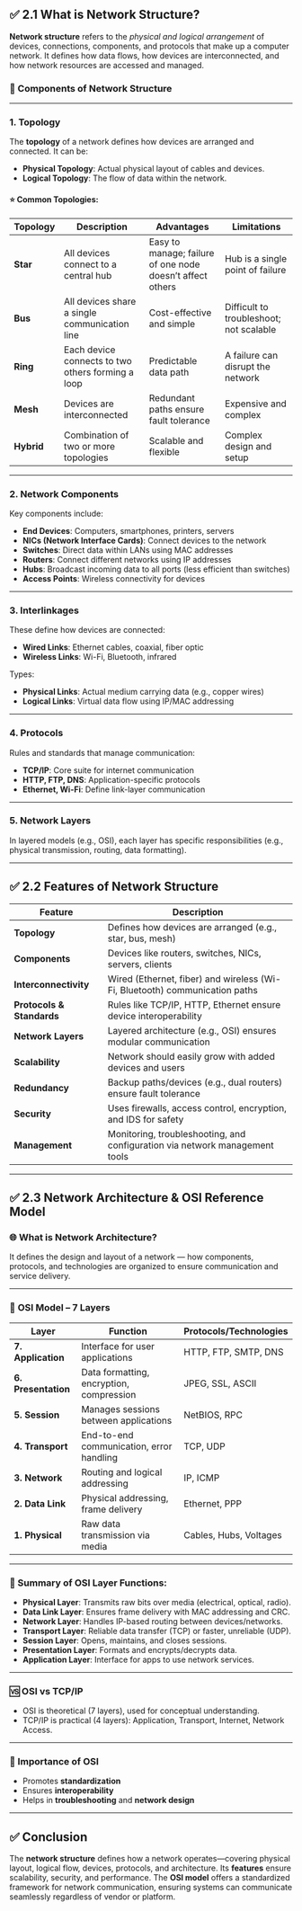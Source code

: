 
## ✅ **2.1 What is Network Structure?**

**Network structure** refers to the *physical and logical arrangement* of devices, connections, components, and protocols that make up a computer network. It defines how data flows, how devices are interconnected, and how network resources are accessed and managed.

### 🔁 Components of Network Structure

---

### 1. **Topology**

The **topology** of a network defines how devices are arranged and connected. It can be:

* **Physical Topology**: Actual physical layout of cables and devices.
* **Logical Topology**: The flow of data within the network.

#### ⭐ Common Topologies:

| Topology   | Description                                       | Advantages                                                | Limitations                             |
| ---------- | ------------------------------------------------- | --------------------------------------------------------- | --------------------------------------- |
| **Star**   | All devices connect to a central hub              | Easy to manage; failure of one node doesn’t affect others | Hub is a single point of failure        |
| **Bus**    | All devices share a single communication line     | Cost-effective and simple                                 | Difficult to troubleshoot; not scalable |
| **Ring**   | Each device connects to two others forming a loop | Predictable data path                                     | A failure can disrupt the network       |
| **Mesh**   | Devices are interconnected                        | Redundant paths ensure fault tolerance                    | Expensive and complex                   |
| **Hybrid** | Combination of two or more topologies             | Scalable and flexible                                     | Complex design and setup                |

---

### 2. **Network Components**

Key components include:

* **End Devices**: Computers, smartphones, printers, servers
* **NICs (Network Interface Cards)**: Connect devices to the network
* **Switches**: Direct data within LANs using MAC addresses
* **Routers**: Connect different networks using IP addresses
* **Hubs**: Broadcast incoming data to all ports (less efficient than switches)
* **Access Points**: Wireless connectivity for devices

---

### 3. **Interlinkages**

These define how devices are connected:

* **Wired Links**: Ethernet cables, coaxial, fiber optic
* **Wireless Links**: Wi-Fi, Bluetooth, infrared

Types:

* **Physical Links**: Actual medium carrying data (e.g., copper wires)
* **Logical Links**: Virtual data flow using IP/MAC addressing

---

### 4. **Protocols**

Rules and standards that manage communication:

* **TCP/IP**: Core suite for internet communication
* **HTTP, FTP, DNS**: Application-specific protocols
* **Ethernet, Wi-Fi**: Define link-layer communication

---

### 5. **Network Layers**

In layered models (e.g., OSI), each layer has specific responsibilities (e.g., physical transmission, routing, data formatting).

---

## ✅ **2.2 Features of Network Structure**

| Feature                   | Description                                                                 |
| ------------------------- | --------------------------------------------------------------------------- |
| **Topology**              | Defines how devices are arranged (e.g., star, bus, mesh)                    |
| **Components**            | Devices like routers, switches, NICs, servers, clients                      |
| **Interconnectivity**     | Wired (Ethernet, fiber) and wireless (Wi-Fi, Bluetooth) communication paths |
| **Protocols & Standards** | Rules like TCP/IP, HTTP, Ethernet ensure device interoperability            |
| **Network Layers**        | Layered architecture (e.g., OSI) ensures modular communication              |
| **Scalability**           | Network should easily grow with added devices and users                     |
| **Redundancy**            | Backup paths/devices (e.g., dual routers) ensure fault tolerance            |
| **Security**              | Uses firewalls, access control, encryption, and IDS for safety              |
| **Management**            | Monitoring, troubleshooting, and configuration via network management tools |

---

## ✅ **2.3 Network Architecture & OSI Reference Model**

### 🌐 **What is Network Architecture?**

It defines the design and layout of a network — how components, protocols, and technologies are organized to ensure communication and service delivery.

---

### 🧱 **OSI Model – 7 Layers**

| Layer               | Function                                 | Protocols/Technologies |
| ------------------- | ---------------------------------------- | ---------------------- |
| **7. Application**  | Interface for user applications          | HTTP, FTP, SMTP, DNS   |
| **6. Presentation** | Data formatting, encryption, compression | JPEG, SSL, ASCII       |
| **5. Session**      | Manages sessions between applications    | NetBIOS, RPC           |
| **4. Transport**    | End-to-end communication, error handling | TCP, UDP               |
| **3. Network**      | Routing and logical addressing           | IP, ICMP               |
| **2. Data Link**    | Physical addressing, frame delivery      | Ethernet, PPP          |
| **1. Physical**     | Raw data transmission via media          | Cables, Hubs, Voltages |

---

### 🔁 Summary of OSI Layer Functions:

* **Physical Layer**: Transmits raw bits over media (electrical, optical, radio).
* **Data Link Layer**: Ensures frame delivery with MAC addressing and CRC.
* **Network Layer**: Handles IP-based routing between devices/networks.
* **Transport Layer**: Reliable data transfer (TCP) or faster, unreliable (UDP).
* **Session Layer**: Opens, maintains, and closes sessions.
* **Presentation Layer**: Formats and encrypts/decrypts data.
* **Application Layer**: Interface for apps to use network services.

---

### 🆚 OSI vs TCP/IP

* OSI is theoretical (7 layers), used for conceptual understanding.
* TCP/IP is practical (4 layers): Application, Transport, Internet, Network Access.

---

### 📌 Importance of OSI

* Promotes **standardization**
* Ensures **interoperability**
* Helps in **troubleshooting** and **network design**

---

## ✅ Conclusion

The **network structure** defines how a network operates—covering physical layout, logical flow, devices, protocols, and architecture. Its **features** ensure scalability, security, and performance. The **OSI model** offers a standardized framework for network communication, ensuring systems can communicate seamlessly regardless of vendor or platform.
